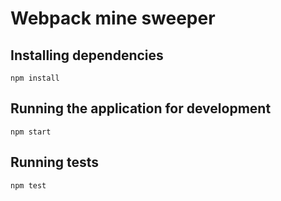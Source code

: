 # Webpack mine sweeper

## Installing dependencies
`npm install`

## Running the application for development
`npm start`

## Running tests
`npm test`